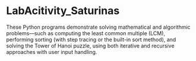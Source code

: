 # LabAcitivity_Saturinas
These Python programs demonstrate solving mathematical and algorithmic problems—such as computing the least common multiple (LCM), performing sorting (with step tracing or the built-in sort method), and solving the Tower of Hanoi puzzle, using both iterative and recursive approaches with user input handling.
